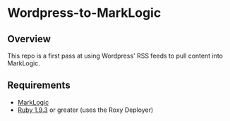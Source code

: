 # Wordpress-to-MarkLogic

## Overview
This repo is a first pass at using Wordpress' RSS feeds to pull content into MarkLogic. 

## Requirements
* [MarkLogic](https://developer.marklogic.com/products)
* [Ruby 1.9.3](http://www.ruby-lang.org/en/) or greater (uses the Roxy Deployer)
